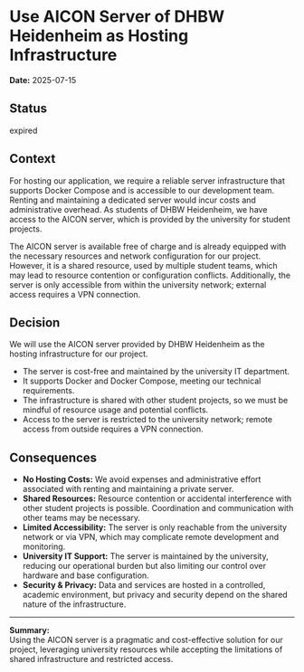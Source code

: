 # Use AICON Server of DHBW Heidenheim as Hosting Infrastructure

**Date:** 2025-07-15

## Status

expired

## Context

For hosting our application, we require a reliable server infrastructure that supports Docker Compose and is accessible to our development team. Renting and maintaining a dedicated server would incur costs and administrative overhead. As students of DHBW Heidenheim, we have access to the AICON server, which is provided by the university for student projects.

The AICON server is available free of charge and is already equipped with the necessary resources and network configuration for our project. However, it is a shared resource, used by multiple student teams, which may lead to resource contention or configuration conflicts. Additionally, the server is only accessible from within the university network; external access requires a VPN connection.

## Decision

We will use the AICON server provided by DHBW Heidenheim as the hosting infrastructure for our project.

- The server is cost-free and maintained by the university IT department.
- It supports Docker and Docker Compose, meeting our technical requirements.
- The infrastructure is shared with other student projects, so we must be mindful of resource usage and potential conflicts.
- Access to the server is restricted to the university network; remote access from outside requires a VPN connection.

## Consequences

* **No Hosting Costs:** We avoid expenses and administrative effort associated with renting and maintaining a private server.
* **Shared Resources:** Resource contention or accidental interference with other student projects is possible. Coordination and communication with other teams may be necessary.
* **Limited Accessibility:** The server is only reachable from the university network or via VPN, which may complicate remote development and monitoring.
* **University IT Support:** The server is maintained by the university, reducing our operational burden but also limiting our control over hardware and base configuration.
* **Security & Privacy:** Data and services are hosted in a controlled, academic environment, but privacy and security depend on the shared nature of the infrastructure.

---

**Summary:**  
Using the AICON server is a pragmatic and cost-effective solution for our project, leveraging university resources while accepting the limitations of shared infrastructure and restricted access.